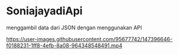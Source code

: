 # SoniajayadiApi

menggambil data dari JSON dengan menggunakan API


https://user-images.githubusercontent.com/95677742/147396646-f0188231-1ff8-4efb-8a08-964348548491.mp4

